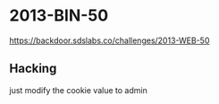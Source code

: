 # 2013-BIN-50
https://backdoor.sdslabs.co/challenges/2013-WEB-50
## Hacking
just modify the cookie value to admin
